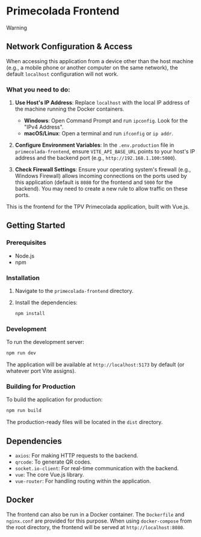 # Primecolada Frontend

> [!WARNING]
> ##  Network Configuration & Access
>
> When accessing this application from a device other than the host machine (e.g., a mobile phone or another computer on the same network), the default `localhost` configuration will not work.
>
> ### What you need to do:
>
> 1.  **Use Host's IP Address**: Replace `localhost` with the local IP address of the machine running the Docker containers.
>     -   **Windows**: Open Command Prompt and run `ipconfig`. Look for the "IPv4 Address".
>     -   **macOS/Linux**: Open a terminal and run `ifconfig` or `ip addr`.
>
> 2.  **Configure Environment Variables**: In the `.env.production` file in `primecolada-frontend`, ensure `VITE_API_BASE_URL` points to your host's IP address and the backend port (e.g., `http://192.168.1.100:5000`).
>
> 3.  **Check Firewall Settings**: Ensure your operating system's firewall (e.g., Windows Firewall) allows incoming connections on the ports used by this application (default is `8080` for the frontend and `5000` for the backend). You may need to create a new rule to allow traffic on these ports.

This is the frontend for the TPV Primecolada application, built with Vue.js.

## Getting Started

### Prerequisites

-   Node.js
-   npm

### Installation

1.  Navigate to the `primecolada-frontend` directory.
2.  Install the dependencies:

    ```bash
    npm install
    ```

### Development

To run the development server:

```bash
npm run dev
```

The application will be available at `http://localhost:5173` by default (or whatever port Vite assigns).

### Building for Production

To build the application for production:

```bash
npm run build
```

The production-ready files will be located in the `dist` directory.

## Dependencies

-   `axios`: For making HTTP requests to the backend.
-   `qrcode`: To generate QR codes.
-   `socket.io-client`: For real-time communication with the backend.
-   `vue`: The core Vue.js library.
-   `vue-router`: For handling routing within the application.

## Docker

The frontend can also be run in a Docker container. The `Dockerfile` and `nginx.conf` are provided for this purpose. When using `docker-compose` from the root directory, the frontend will be served at `http://localhost:8080`.
